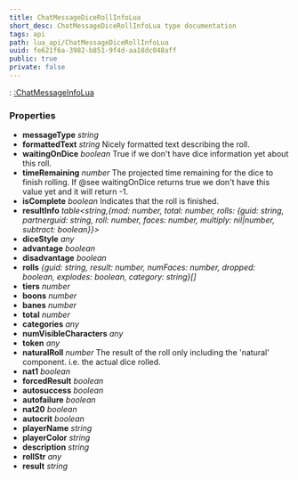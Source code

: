```yaml
---
title: ChatMessageDiceRollInfoLua
short_desc: ChatMessageDiceRollInfoLua type documentation
tags: api
path: lua_api/ChatMessageDiceRollInfoLua
uuid: fe621f6a-3982-b851-9f4d-aa18dc048aff
public: true
private: false
---
```


 : [:ChatMessageInfoLua](/lua_api/ChatMessageDiceRollInfoLua)

### Properties

* **messageType** *string* 
* **formattedText** *string* Nicely formatted text describing the roll.
* **waitingOnDice** *boolean* True if we don't have dice information yet about this roll.
* **timeRemaining** *number* The projected time remaining for the dice to finish rolling. If @see waitingOnDice returns true we don't have this value yet and it will return -1.
* **isComplete** *boolean* Indicates that the roll is finished.
* **resultInfo** *table<string,{mod: number, total: number, rolls: {guid: string, partnerguid: string, roll: number, faces: number, multiply: nil|number, subtract: boolean}}>* 
* **diceStyle** *any* 
* **advantage** *boolean* 
* **disadvantage** *boolean* 
* **rolls** *{guid: string, result: number, numFaces: number, dropped: boolean, explodes: boolean, category: string}[]* 
* **tiers** *number* 
* **boons** *number* 
* **banes** *number* 
* **total** *number* 
* **categories** *any* 
* **numVisibleCharacters** *any* 
* **token** *any* 
* **naturalRoll** *number* The result of the roll only including the 'natural' component. i.e. the actual dice rolled.
* **nat1** *boolean* 
* **forcedResult** *boolean* 
* **autosuccess** *boolean* 
* **autofailure** *boolean* 
* **nat20** *boolean* 
* **autocrit** *boolean* 
* **playerName** *string* 
* **playerColor** *string* 
* **description** *string* 
* **rollStr** *any* 
* **result** *string* 
